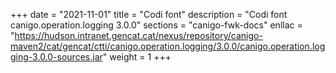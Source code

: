 +++
date        = "2021-11-01"
title       = "Codi font"
description = "Codi font canigo.operation.logging 3.0.0"
sections    = "canigo-fwk-docs"
enllac		= "https://hudson.intranet.gencat.cat/nexus/repository/canigo-maven2/cat/gencat/ctti/canigo.operation.logging/3.0.0/canigo.operation.logging-3.0.0-sources.jar"
weight		= 1
+++

